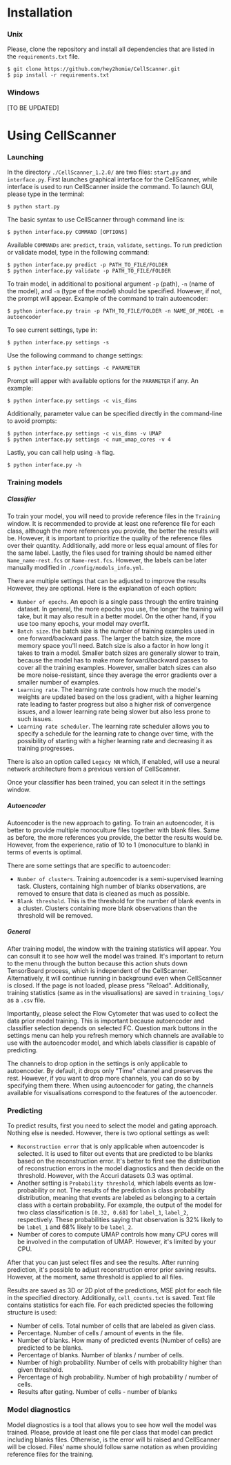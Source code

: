 # Installation

### Unix

Please, clone the repository and install all dependencies that are listed in the `requirements.txt` file.

    $ git clone https://github.com/hey2homie/CellScanner.git
    $ pip install -r requirements.txt

### Windows 

[TO BE UPDATED]

# Using CellScanner

### Launching 

In the directory `./CellScanner_1.2.0/` are two files: `start.py` and `interface.py`. First launches graphical interface
for the CellScanner, while interface is used to run CellScanner inside the command. To launch GUI, please type in the 
terminal:
    
    $ python start.py

The basic syntax to use CellScanner through command line is:
    
    $ python interface.py COMMAND [OPTIONS]

Available `COMMANDs` are: `predict`, `train`, `validate`, `settings`. To run prediction or validate model, type in the 
following command:

    $ python interface.py predict -p PATH_TO_FILE/FOLDER
    $ python interface.py validate -p PATH_TO_FILE/FOLDER

To train model, in additional to positional argument `-p` (path), `-n` (name of the model), and `-m` (type of the model)
should be specified. However, if not, the prompt will appear. Example of the command to train autoencoder:

    $ python interface.py train -p PATH_TO_FILE/FOLDER -n NAME_OF_MODEL -m autoencoder

To see current settings, type in:

    $ python interface.py settings -s

Use the following command to change settings:

    $ python interface.py settings -c PARAMETER

Prompt will apper with available options for the `PARAMETER` if any. An example:

    $ python interface.py settings -c vis_dims

Additionally, parameter value can be specified directly in the command-line to avoid prompts:

    $ python interface.py settings -c vis_dims -v UMAP
    $ python interface.py settings -c num_umap_cores -v 4

Lastly, you can call help using `-h` flag.

    $ python interface.py -h

### Training models

##### Classifier

To train your model, you will need to provide reference files in the `Training` window. It is recommended to provide at 
least one reference file for each class, although the more references you provide, the better the results will be. 
However, it is important to prioritize the quality of the reference files over their quantity. Additionally, add more or 
less equal amount of files for the same label. Lastly, the files used for training should be named either 
`Name_name-rest.fcs` or `Name-rest.fcs`. However, the labels can be later manually modified in 
`./config/models_info.yml`.

There are multiple settings that can be adjusted to improve the results However, they are optional. Here is the 
explanation of each option:
- `Number of epochs`. An epoch is a single pass through the entire training dataset. In general, the more epochs you 
use, the longer the training will take, but it may also result in a better model. On the other hand, if you use too 
many epochs, your model may overfit.
- `Batch size`. the batch size is the number of training examples used in one forward/backward pass. The larger the 
batch size, the more memory space you'll need. Batch size is also a factor in how long it takes to train a model. 
Smaller batch sizes are generally slower to train, because the model has to make more forward/backward passes to cover 
all the training examples. However, smaller batch sizes can also be more noise-resistant, since they average the error 
gradients over a smaller number of examples.
- `Learning rate`. The learning rate controls how much the model's weights are updated based on the loss gradient, 
with a higher learning rate leading to faster progress but also a higher risk of convergence issues, and a lower 
learning rate being slower but also less prone to such issues.
- `Learning rate scheduler`. The learning rate scheduler allows you to specify a schedule for the learning rate to 
change over time, with the possibility of starting with a higher learning rate and decreasing it as training progresses.

There is also an option called `Legacy NN` which, if enabled, will use a neural network architecture from a previous 
version of CellScanner.

Once your classifier has been trained, you can select it in the settings window. 

##### Autoencoder 

Autoencoder is the new approach to gating. To train an autoencoder, it is better to provide multiple monoculture files 
together with blank files. Same as before, the more references you provide, the better the results would be. However, 
from the experience, ratio of 10 to 1 (monoculture to blank) in terms of events is optimal.

There are some settings that are specific to autoencoder:
- `Number of clusters`. Training autoencoder is a semi-supervised learning task. Clusters, containing high number of
blanks observations, are removed to ensure that data is cleaned as much as possible.
- `Blank threshold`. This is the threshold for the number of blank events in a cluster. Clusters containing more blank
observations than the threshold will be removed.

##### General

After training model, the window with the training statistics will appear. You can consult it to see how well the model
was trained. It's important to return to the menu through the button because this action shuts down TensorBoard process,
which is independent of the CellScanner. Alternatively, it will continue running in background even when CellScanner is 
closed. If the page is not loaded, please press "Reload". Additionally, training statistics (same as in the 
visualisations) are saved in `training_logs/` as a `.csv` file.

Importantly, please select the Flow Cytometer that was used to collect the data prior model training. This is important
because autoencoder and classifier selection depends on selected FC. Question mark buttons in the settings menu can 
help you refresh memory which channels are available to use with the autoencoder model, and which labels classifier is
capable of predicting. 

The channels to drop option in the settings is only applicable to autoencoder. By default, it drops only "Time" channel
and preserves the rest. However, if you want to drop more channels, you can do so by specifying them there. When using
autoencoder for gating, the channels available for visualisations correspond to the features of the autoencoder. 

### Predicting

To predict results, first you need to select the model and gating approach. Nothing else is needed. However, there is 
two optional settings as well:
- `Reconstruction error` that is only applicable when autoencoder is selected. It is used to filter out events that are 
predicted to be blanks based on the reconstruction error. It's better to first see the distribution of reconstruction 
errors in the model diagnostics and then decide on the threshold. However, with the Accuri datasets 0.3 was optimal.
- Another setting is `Probability threshold`, which labels events as low-probability or not. The results of the 
prediction is class probability distribution, meaning that events are labeled as belonging to a certain class with a 
certain probability. For example, the output of the model for two class classification is `[0.32, 0.68]` for `label_1`, 
`label_2`, respectively. These probabilities saying that observation is 32% likely to be `label_1` and 68% likely to be
`label_2`. 
- Number of cores to compute UMAP controls how many CPU cores will be involved in the computation of UMAP. However, it's
limited by your CPU. 

After that you can just select files and see the results. After running prediction, it's possible to adjust 
reconstruction error prior saving results. However, at the moment, same threshold is applied to all files.

Results are saved as 3D or 2D plot of the predictions, MSE plot for each file in the specified directory. Additionally, 
`cell_counts.txt` is saved. Text file contains statistics for each file. For each predicted species the following 
structure is used:
- Number of cells. Total number of cells that are labeled as given class.
- Percentage. Number of cells / amount of events in the file.
- Number of blanks. How many of predicted events (Number of cells) are predicted to be blanks.
- Percentage of blanks. Number of blanks / number of cells.
- Number of high probability. Number of cells with probability higher than given threshold.
- Percentage of high probability. Number of high probability / number of cells.
- Results after gating. Number of cells - number of blanks

### Model diagnostics

Model diagnostics is a tool that allows you to see how well the model was trained. Please, provide at least one file per
class that model can predict including blanks files. Otherwise, is the error will bi raised and CellScanner 
will be closed. Files' name should follow same notation as when providing reference files for the training.